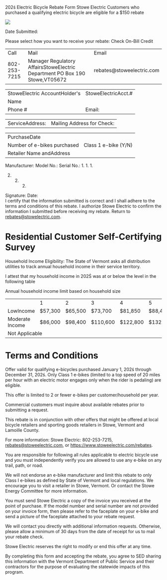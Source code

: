 202ś Electric Bicycle Rebate Form Stowe Electric Customers who purchased a qualifying electric bicycle are eligible for a $\$150$ rebate  

![](images/8889e765d163c8df53b089f1a171ecad878d0b954f5f8ffcbee565deb9c85fa5.jpg)  

Date Submitted:  

Please select how you want to receive your rebate: Check On-Bill Credit  

<html><body><table><tr><td>Call</td><td>Mail</td><td>Email</td></tr><tr><td>802-253-7215</td><td>Manager Regulatory AffairsStoweElectric Department PO Box 190 Stowe,VT05672</td><td>rebates@stoweelectric.com</td></tr></table></body></html>  

<html><body><table><tr><td>StoweElectric AccountHolder's</td><td>StoweElectricAcct.#</td></tr><tr><td>Name</td><td></td></tr><tr><td>Phone #</td><td>Email:</td></tr></table></body></html>  

<html><body><table><tr><td>ServiceAddress:</td><td>Mailing Address for Check:</td></tr></table></body></html>  

<html><body><table><tr><td>PurchaseDate</td><td></td></tr><tr><td>Number of e-bikes purchased</td><td>Class 1 e-bike (Y/N)</td></tr><tr><td>Retailer Name andAddress</td><td></td></tr></table></body></html>  

Manufacturer: Model No.: Serial No.: 1. 1. 1.  

2. 2. 2.  

Signature: Date:   
I certify that the information submitted is correct and I shall adhere to the terms and conditions of this rebate. I authorize Stowe Electric to confirm the information I submitted before receiving my rebate. Return to rebates@stowelectric.com.  

# Residential Customer Self-Certifying Survey  

Household Income Eligibility: The State of Vermont asks all distribution utilities to track annual household income in their service territory.  

I attest that my household income in 202Ś was at or below the level in the following table  

Annual household income limit based on household size   


<html><body><table><tr><td></td><td>1</td><td>2</td><td>3</td><td>4</td><td>5</td></tr><tr><td>LowIncome</td><td>$57,300</td><td>$65,500</td><td>$73,700</td><td>$81,850</td><td>$88,400</td></tr><tr><td>Moderate Income</td><td>$86,000</td><td>$98,400</td><td>$110,600</td><td>$122,800</td><td>$132,800</td></tr><tr><td colspan="2">Not Applicable</td><td></td><td></td><td></td><td></td></tr></table></body></html>  

# Terms and Conditions  

Offer valid for qualifying e-bicycles purchased January 1, 202ś through December 31, 202ś. Only Class 1 e-bikes (limited to a top speed of 20 miles per hour with an electric motor engages only when the rider is pedaling) are eligible.  

This offer is limited to 2 or fewer e-bikes per customer/household per year.  

Commercial customers must inquire about available rebates prior to submitting a request.  

This rebate is in conjunction with other offers that might be offered at local bicycle retailers and sporting goods retailers in Stowe, Vermont and Lamoille County.  

For more information: Stowe Electric: 802-253-7215, rebates@stoweelectric.com, or https://www.stoweelectric.com/rebates.  

You are responsible for following all rules applicable to electric bicycle use and you must independently verify you are allowed to use any e-bike on any trail, path, or road.  

We will not endorse an e-bike manufacturer and limit this rebate to only Class I e-bikes as defined by State of Vermont and local regulations. We encourage you to visit a retailer in Stowe, Vermont. Or contact the Stowe Energy Committee for more information.  

You must send Stowe Electric a copy of the invoice you received at the point of purchase. If the model number and serial number are not provided on your invoice form, then please refer to the faceplate on your e-bike and send a picture of the faceplate attached to your rebate request.  

We will contact you directly with additional information requests. Otherwise, please allow a minimum of 30 days from the date of receipt for us to mail your rebate check.  

Stowe Electric reserves the right to modify or end this offer at any time.  

By completing this form and accepting the rebate, you agree to SED sharing this information with the Vermont Department of Public Service and their contractors for the purpose of evaluating the statewide impacts of this program.  